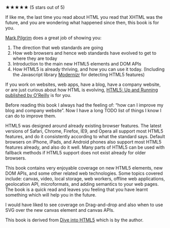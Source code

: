 <p>★★★★★ (<span itemprop="rating">5</span> stars out of 5)</p>

If like me, the last time you read about HTML you read that XHTML was the future, and you are wondering what happened since then, this book is for you.  

[Mark Pilgrim][4] does a great job of showing you:

1. The direction that web standards are going 
2. How web browsers and hence web standards have evolved to get to where they are today
3. Introduction to the main new HTML5 elements and DOM APIs
4. How HTML5 is already thriving, and how you can use it today.   (Including the Javascript library [Modernizr][1] for detecting HTML5 features) 

If you work on websites, web apps, have a blog, have a company website, or are just curious about how HTML is evolving, [HTML5: Up and Running published by O'Reilly][2] is for you.

Before reading this book I always had the feeling of: “how can I improve my blog and company website”.  Now I have a long TODO list of things I know I can do to improve them.

HTML5 was designed around already existing browser features. The latest versions of Safari, Chrome, Firefox, IE9, and Opera all support most HTML5 features, and do it consistently according to what the standard says.  Default browsers on iPhone, iPads, and Android phones also support most HTML5 features already, and also do it well.  Many parts of HTML5 can be used with fallback methods if HTML5 support does not exist already for older browsers. 

This book contains very enjoyable coverage on new HTML5 elements, new DOM APIs, and some other related web technologies.  Some topics covered include: canvas, video, local storage, web workers, offline web applications, geolocation API,  microformats, and adding semantics to your web pages.    The book is a quick read and leaves you feeling that you have learnt something which will help you in the future. 

I would have liked to see coverage on Drag-and-drop and also when to use SVG over the new canvas element and canvas APIs.

This book is derived from [Dive into HTML5][3] which is by the author.

[1]: http://www.modernizr.com/
[2]: http://oreilly.com/catalog/9780596806033
[3]: http://diveintohtml5.org/
[4]: http://diveintomark.org/

